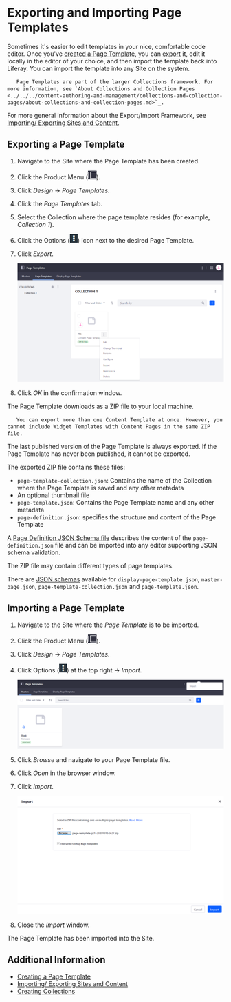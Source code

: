# Exporting and Importing Page Templates

Sometimes it's easier to edit templates in your nice, comfortable code editor. Once you've [created a Page Template](./creating-a-page-template.md), you can [export](../../building-sites/importing-exporting-pages-and-content.md) it, edit it locally in the editor of your choice, and then import the template back into Liferay. You can import the template into any Site on the system. 

```tip::
   Page Templates are part of the larger Collections framework. For more information, see `About Collections and Collection Pages <../../../content-authoring-and-management/collections-and-collection-pages/about-collections-and-collection-pages.md>`_.
```

For more general information about the Export/Import Framework, see [Importing/ Exporting Sites and Content](../../building-sites/importing-exporting-pages-and-content.md).

## Exporting a Page Template

1. Navigate to the Site where the Page Template has been created.
1. Click the Product Menu (![Product Menu](../../../images/icon-product-menu.png)). 
1. Click _Design_ &rarr; _Page Templates_.
1. Click the _Page Templates_ tab.
1. Select the Collection where the page template resides (for example, _Collection 1_).
1. Click the Options (![Options](../../../images/icon-options.png)) icon next to the desired Page Template.
1. Click _Export_.

   ![Click Export to export your Page Template as a Zip.](./exporting-and-importing-page-templates/images/01.png)

1. Click _OK_ in the confirmation window.

The Page Template downloads as a ZIP file to your local machine. 

```tip::
   You can export more than one Content Template at once. However, you cannot include Widget Templates with Content Pages in the same ZIP file.
```

The last published version of the Page Template is always exported. If the Page Template has never been published, it cannot be exported.

The exported ZIP file contains these files: 

* `page-template-collection.json`: Contains the name of the Collection where the Page Template is saved and any other metadata
* An optional thumbnail file
* `page-template.json`: Contains the Page Template name and any other metadata
* `page-definition.json`: specifies the structure and content of the Page Template

A [Page Definition JSON Schema file](https://github.com/liferay/liferay-portal/blob/[$LIFERAY_LEARN_PORTAL_GIT_TAG$]/modules/apps/layout/layout-page-template-api/src/main/resources/com/liferay/layout/page/template/validator/dependencies/page_definition_json_schema.json) describes the content of the `page-definition.json` file and can be imported into any editor supporting JSON schema validation.

The ZIP file may contain different types of page templates. 

There are [JSON schemas](https://github.com/liferay/liferay-portal/tree/[$LIFERAY_LEARN_PORTAL_GIT_TAG$]/modules/apps/layout/layout-page-template-api/src/main/resources/com/liferay/layout/page/template/validator/dependencies) available for `display-page-template.json`, `master-page.json`, `page-template-collection.json` and `page-template.json`.

## Importing a Page Template

1. Navigate to the Site where the _Page Template_ is to be imported.
1. Click the Product Menu (![Product Menu](../../../images/icon-product-menu.png)). 
1. Click _Design_ &rarr; _Page Templates_.
1. Click Options (![Options](../../../images/icon-options.png)) at the top right &rarr; _Import_.

   ![The Import function is located at the top right Options menu.](./exporting-and-importing-page-templates/images/02.png)

1. Click _Browse_ and navigate to your Page Template file. 
1. Click _Open_ in the browser window.
1. Click _Import_.

   ![Page Templates are imported as ZIP files.](./exporting-and-importing-page-templates/images/03.png)

1. Close the _Import_ window.

The Page Template has been imported into the Site.

## Additional Information

* [Creating a Page Template](./creating-a-page-template.md)
* [Importing/ Exporting Sites and Content](../../building-sites/importing-exporting-pages-and-content.md)
* [Creating Collections](../../../content-authoring-and-management/collections-and-collection-pages/creating-collections.md)
